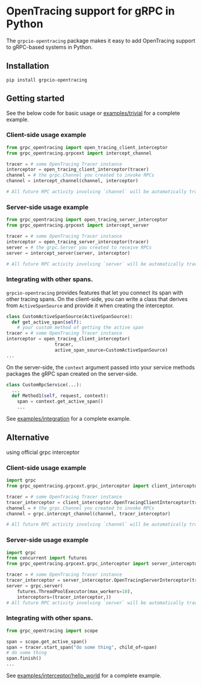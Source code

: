 # OpenTracing support for gRPC in Python

The `grpcio-opentracing` package makes it easy to add OpenTracing support to 
gRPC-based systems in Python.

## Installation

```
pip install grpcio-opentracing
```

## Getting started

See the below code for basic usage or [examples/trivial](examples/trivial) for a
complete example.

### Client-side usage example

```python
from grpc_opentracing import open_tracing_client_interceptor
from grpc_opentracing.grpcext import intercept_channel

tracer = # some OpenTracing Tracer instance
interceptor = open_tracing_client_interceptor(tracer)
channel = # the grpc.Channel you created to invoke RPCs
channel = intercept_channel(channel, interceptor)

# All future RPC activity involving `channel` will be automatically traced.
```

### Server-side usage example

```python
from grpc_opentracing import open_tracing_server_interceptor
from grpc_opentracing.grpcext import intercept_server

tracer = # some OpenTracing Tracer instance
interceptor = open_tracing_server_interceptor(tracer)
server = # the grpc.Server you created to receive RPCs
server = intercept_server(server, interceptor)

# All future RPC activity involving `server` will be automatically traced.
```

### Integrating with other spans.

`grpcio-opentracing` provides features that let you connect its span with other
tracing spans. On the client-side, you can write a class that derives from
`ActiveSpanSource` and provide it when creating the interceptor.

```python
class CustomActiveSpanSource(ActiveSpanSource):
  def get_active_span(self):
    # your custom method of getting the active span
tracer = # some OpenTracing Tracer instance
interceptor = open_tracing_client_interceptor(
                  tracer,
                  active_span_source=CustomActiveSpanSource)
...
```

On the server-side, the `context` argument passed into your service methods
packages the gRPC span created on the server-side.

```python
class CustomRpcService(...):
  ...
  def Method1(self, request, context):
    span = context.get_active_span()
    ...
```

See [examples/integration](examples/integration) for a complete example.

## Alternative

using official grpc interceptor

### Client-side usage example

```python
import grpc
from grpc_opentracing.grpcext.grpc_interceptor import client_interceptor

tracer = # some OpenTracing Tracer instance
tracer_interceptor = client_interceptor.OpenTracingClientInterceptor(tracer)
channel = # the grpc.Channel you created to invoke RPCs
channel = grpc.intercept_channel(channel, tracer_interceptor)

# All future RPC activity involving `channel` will be automatically traced.
```

### Server-side usage example

```python
import grpc
from concurrent import futures
from grpc_opentracing.grpcext.grpc_interceptor import server_interceptor

tracer = # some OpenTracing Tracer instance
tracer_interceptor = server_interceptor.OpenTracingServerInterceptor(tracer)
server = grpc.server(
    futures.ThreadPoolExecutor(max_workers=10),
    interceptors=(tracer_interceptor,))
# All future RPC activity involving `server` will be automatically traced.
```

### Integrating with other spans.

```python
from grpc_opentracing import scope

span = scope.get_active_span()
span = tracer.start_span("do some thing", child_of=span)
# do some thing
span.finish()
...
```

See [examples/interceptor/hello_world](examples//interceptor/hello_world) for a complete example.